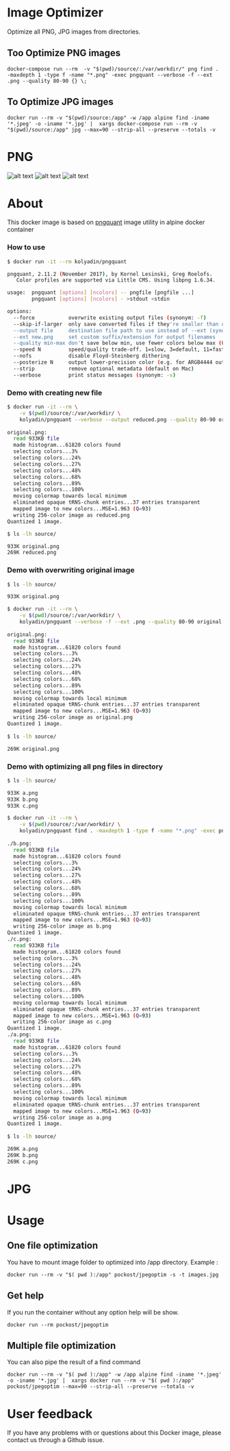 # Image Optimizer

Optimize all PNG, JPG images from directories.

## Too Optimize PNG images 
```
docker-compose run --rm  -v "$(pwd)/source/:/var/workdir/" png find . -maxdepth 1 -type f -name "*.png" -exec pngquant --verbose -f --ext .png --quality 80-90 {} \;
```

## To Optimize JPG images
```
docker run --rm -v "$(pwd)/source:/app" -w /app alpine find -iname '*.jpeg' -o -iname '*.jpg' |  xargs docker-compose run --rm -v "$(pwd)/source:/app" jpg --max=90 --strip-all --preserve --totals -v
```

# PNG




![alt text](https://img.shields.io/docker/automated/kolyadin/pngquant.svg)
![alt text](https://img.shields.io/docker/build/kolyadin/pngquant.svg)
![alt text](https://img.shields.io/docker/pulls/kolyadin/pngquant.svg)

# About

This docker image is based on [pngquant](https://pngquant.org/) image utility in alpine docker container

### How to use

```bash
$ docker run -it --rm kolyadin/pngquant

pngquant, 2.11.2 (November 2017), by Kornel Lesinski, Greg Roelofs.
   Color profiles are supported via Little CMS. Using libpng 1.6.34.

usage:  pngquant [options] [ncolors] -- pngfile [pngfile ...]
        pngquant [options] [ncolors] - >stdout <stdin

options:
  --force           overwrite existing output files (synonym: -f)
  --skip-if-larger  only save converted files if they're smaller than original
  --output file     destination file path to use instead of --ext (synonym: -o)
  --ext new.png     set custom suffix/extension for output filenames
  --quality min-max don't save below min, use fewer colors below max (0-100)
  --speed N         speed/quality trade-off. 1=slow, 3=default, 11=fast & rough
  --nofs            disable Floyd-Steinberg dithering
  --posterize N     output lower-precision color (e.g. for ARGB4444 output)
  --strip           remove optional metadata (default on Mac)
  --verbose         print status messages (synonym: -v)
```

### Demo with creating new file

```bash
$ docker run -it --rm \
    -v $(pwd)/source/:/var/workdir/ \
    kolyadin/pngquant --verbose --output reduced.png --quality 80-90 original.png
    
original.png:
  read 933KB file
  made histogram...61820 colors found
  selecting colors...3%
  selecting colors...24%
  selecting colors...27%
  selecting colors...48%
  selecting colors...68%
  selecting colors...89%
  selecting colors...100%
  moving colormap towards local minimum
  eliminated opaque tRNS-chunk entries...37 entries transparent
  mapped image to new colors...MSE=1.963 (Q=93)
  writing 256-color image as reduced.png
Quantized 1 image.

$ ls -lh source/

933K original.png
269K reduced.png
```

### Demo with overwriting original image

```bash
$ ls -lh source/

933K original.png

$ docker run -it --rm \
    -v $(pwd)/source/:/var/workdir/ \
    kolyadin/pngquant --verbose -f --ext .png --quality 80-90 original.png
    
original.png:
  read 933KB file
  made histogram...61820 colors found
  selecting colors...3%
  selecting colors...24%
  selecting colors...27%
  selecting colors...48%
  selecting colors...68%
  selecting colors...89%
  selecting colors...100%
  moving colormap towards local minimum
  eliminated opaque tRNS-chunk entries...37 entries transparent
  mapped image to new colors...MSE=1.963 (Q=93)
  writing 256-color image as original.png
Quantized 1 image.
    
$ ls -lh source/

269K original.png
```


### Demo with optimizing all png files in directory

```bash
$ ls -lh source/

933K a.png
933K b.png
933K c.png

$ docker run -it --rm \
    -v $(pwd)/source/:/var/workdir/ \
    kolyadin/pngquant find . -maxdepth 1 -type f -name "*.png" -exec pngquant --verbose -f --ext .png --quality 80-90 {} \;
    
./b.png:
  read 933KB file
  made histogram...61820 colors found
  selecting colors...3%
  selecting colors...24%
  selecting colors...27%
  selecting colors...48%
  selecting colors...68%
  selecting colors...89%
  selecting colors...100%
  moving colormap towards local minimum
  eliminated opaque tRNS-chunk entries...37 entries transparent
  mapped image to new colors...MSE=1.963 (Q=93)
  writing 256-color image as b.png
Quantized 1 image.
./c.png:
  read 933KB file
  made histogram...61820 colors found
  selecting colors...3%
  selecting colors...24%
  selecting colors...27%
  selecting colors...48%
  selecting colors...68%
  selecting colors...89%
  selecting colors...100%
  moving colormap towards local minimum
  eliminated opaque tRNS-chunk entries...37 entries transparent
  mapped image to new colors...MSE=1.963 (Q=93)
  writing 256-color image as c.png
Quantized 1 image.
./a.png:
  read 933KB file
  made histogram...61820 colors found
  selecting colors...3%
  selecting colors...24%
  selecting colors...27%
  selecting colors...48%
  selecting colors...68%
  selecting colors...89%
  selecting colors...100%
  moving colormap towards local minimum
  eliminated opaque tRNS-chunk entries...37 entries transparent
  mapped image to new colors...MSE=1.963 (Q=93)
  writing 256-color image as a.png
Quantized 1 image.
    
$ ls -lh source/

269K a.png
269K b.png
269K c.png
```


# JPG



# Usage

## One file optimization
You have to mount image folder to optimized into /app directory. Example :

```
docker run --rm -v "$( pwd ):/app" pockost/jpegoptim -s -t images.jpg
```

## Get help

If you run the container without any option help will be show.

```
docker run --rm pockost/jpegoptim
```

## Multiple file optimization

You can also pipe the result of a find command

```
docker run --rm -v "$( pwd ):/app" -w /app alpine find -iname '*.jpeg' -o -iname '*.jpg' |  xargs docker run --rm -v "$( pwd ):/app" pockost/jpegoptim --max=90 --strip-all --preserve --totals -v
```

# User feedback

If you have any problems with or questions about this Docker image, please contact us through a Github issue.
